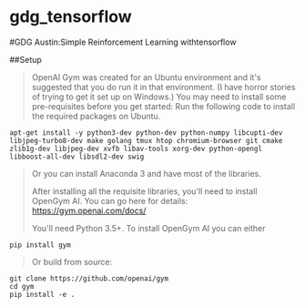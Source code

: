 # gdg_tensorflow
#GDG Austin:Simple Reinforcement Learning withtensorflow

##Setup

>OpenAI Gym was created for an Ubuntu environment and it's suggested that you do run it in that environment. (I have horror stories of trying to get it set up on Windows.)
>You may need to install some pre-requisites before you get started:
>Run the following code to install the required packages on Ubuntu.
```
apt-get install -y python3-dev python-dev python-numpy libcupti-dev libjpeg-turbo8-dev make golang tmux htop chromium-browser git cmake zlib1g-dev libjpeg-dev xvfb libav-tools xorg-dev python-opengl libboost-all-dev libsdl2-dev swig
```
>Or you can install Anaconda 3 and have most of the libraries.
>
>After installing all the requisite libraries, you'll need to install OpenGym AI. You can go here for details: <a>https://gym.openai.com/docs/</a>
>
>You'll need Python 3.5+. To install OpenGym AI you can either
```
pip install gym
```
>
>Or build from source:
>
>
```
git clone https://github.com/openai/gym
cd gym
pip install -e .
```
>